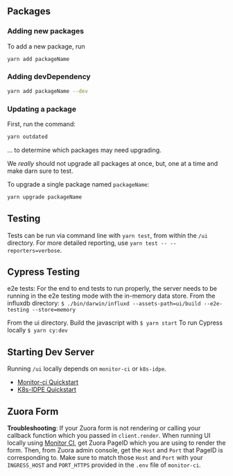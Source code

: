 ## Packages

### Adding new packages

To add a new package, run

```sh
yarn add packageName
```

### Adding devDependency

```sh
yarn add packageName --dev
```

### Updating a package

First, run the command:

```sh
yarn outdated
```

... to determine which packages may need upgrading.

We _really_ should not upgrade all packages at once, but, one at a time and make darn sure
to test.

To upgrade a single package named `packageName`:

```sh
yarn upgrade packageName
```

## Testing

Tests can be run via command line with `yarn test`, from within the `/ui` directory. For more detailed reporting, use `yarn test -- --reporters=verbose`.

## Cypress Testing

e2e tests:
For the end to end tests to run properly, the server needs to be running in the e2e testing mode with the in-memory data store.
From the influxdb directory:
`$ ./bin/darwin/influxd --assets-path=ui/build --e2e-testing --store=memory`

From the ui directory. Build the javascript with
`$ yarn start`
To run Cypress locally
`$ yarn cy:dev`

## Starting Dev Server

Running `/ui` locally depends on `monitor-ci` or `k8s-idpe`.

- [Monitor-ci Quickstart](https://github.com/influxdata/monitor-ci#quickstart-for-local-development)
- [K8s-IDPE Quickstart](https://docs.influxdata.io/development/guides/local-development)

## Zuora Form

**Troubleshooting**: If your Zuora form is not rendering or calling your callback function which you passed in `client.render`.
When running UI locally using [Monitor CI](https://github.com/influxdata/monitor-ci), get Zuora PageID which you are using to render the form. Then, from Zuora admin console, get the `Host` and `Port` that PageID is corresponding to. Make sure to match those `Host` and `Port` with your `INGRESS_HOST` and `PORT_HTTPS` provided in the `.env` file of `monitor-ci`.

